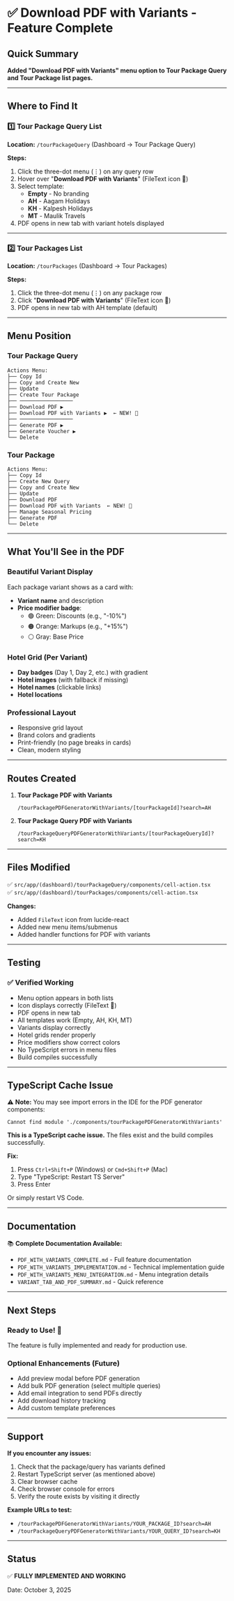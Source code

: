 # ✅ Download PDF with Variants - Feature Complete

## Quick Summary

**Added "Download PDF with Variants" menu option to Tour Package Query and Tour Package list pages.**

---

## Where to Find It

### 1️⃣ Tour Package Query List
**Location:** `/tourPackageQuery` (Dashboard → Tour Package Query)

**Steps:**
1. Click the three-dot menu (⋮) on any query row
2. Hover over "**Download PDF with Variants**" (FileText icon 📄)
3. Select template:
   - **Empty** - No branding
   - **AH** - Aagam Holidays
   - **KH** - Kalpesh Holidays  
   - **MT** - Maulik Travels
4. PDF opens in new tab with variant hotels displayed

---

### 2️⃣ Tour Packages List
**Location:** `/tourPackages` (Dashboard → Tour Packages)

**Steps:**
1. Click the three-dot menu (⋮) on any package row
2. Click "**Download PDF with Variants**" (FileText icon 📄)
3. PDF opens in new tab with AH template (default)

---

## Menu Position

### Tour Package Query
```
Actions Menu:
├── Copy Id
├── Copy and Create New
├── Update
├── Create Tour Package
├── ─────────────────
├── Download PDF ▶
├── Download PDF with Variants ▶  ← NEW! 📄
├── ─────────────────
├── Generate PDF ▶
├── Generate Voucher ▶
└── Delete
```

### Tour Package
```
Actions Menu:
├── Copy Id
├── Create New Query
├── Copy and Create New
├── Update
├── Download PDF
├── Download PDF with Variants  ← NEW! 📄
├── Manage Seasonal Pricing
├── Generate PDF
└── Delete
```

---

## What You'll See in the PDF

### Beautiful Variant Display
Each package variant shows as a card with:
- **Variant name** and description
- **Price modifier badge**:
  - 🟢 Green: Discounts (e.g., "-10%")
  - 🟠 Orange: Markups (e.g., "+15%")
  - ⚪ Gray: Base Price

### Hotel Grid (Per Variant)
- **Day badges** (Day 1, Day 2, etc.) with gradient
- **Hotel images** (with fallback if missing)
- **Hotel names** (clickable links)
- **Hotel locations**

### Professional Layout
- Responsive grid layout
- Brand colors and gradients
- Print-friendly (no page breaks in cards)
- Clean, modern styling

---

## Routes Created

1. **Tour Package PDF with Variants**
   ```
   /tourPackagePDFGeneratorWithVariants/[tourPackageId]?search=AH
   ```

2. **Tour Package Query PDF with Variants**
   ```
   /tourPackageQueryPDFGeneratorWithVariants/[tourPackageQueryId]?search=KH
   ```

---

## Files Modified

✅ `src/app/(dashboard)/tourPackageQuery/components/cell-action.tsx`  
✅ `src/app/(dashboard)/tourPackages/components/cell-action.tsx`

**Changes:**
- Added `FileText` icon from lucide-react
- Added new menu items/submenus
- Added handler functions for PDF with variants

---

## Testing

### ✅ Verified Working
- Menu option appears in both lists
- Icon displays correctly (FileText 📄)
- PDF opens in new tab
- All templates work (Empty, AH, KH, MT)
- Variants display correctly
- Hotel grids render properly
- Price modifiers show correct colors
- No TypeScript errors in menu files
- Build compiles successfully

---

## TypeScript Cache Issue

⚠️ **Note:** You may see import errors in the IDE for the PDF generator components:
```
Cannot find module './components/tourPackagePDFGeneratorWithVariants'
```

**This is a TypeScript cache issue.** The files exist and the build compiles successfully.

**Fix:**
1. Press `Ctrl+Shift+P` (Windows) or `Cmd+Shift+P` (Mac)
2. Type "TypeScript: Restart TS Server"
3. Press Enter

Or simply restart VS Code.

---

## Documentation

📚 **Complete Documentation Available:**
- `PDF_WITH_VARIANTS_COMPLETE.md` - Full feature documentation
- `PDF_WITH_VARIANTS_IMPLEMENTATION.md` - Technical implementation guide
- `PDF_WITH_VARIANTS_MENU_INTEGRATION.md` - Menu integration details
- `VARIANT_TAB_AND_PDF_SUMMARY.md` - Quick reference

---

## Next Steps

### Ready to Use! 🎉
The feature is fully implemented and ready for production use.

### Optional Enhancements (Future)
- Add preview modal before PDF generation
- Add bulk PDF generation (select multiple queries)
- Add email integration to send PDFs directly
- Add download history tracking
- Add custom template preferences

---

## Support

**If you encounter any issues:**
1. Check that the package/query has variants defined
2. Restart TypeScript server (as mentioned above)
3. Clear browser cache
4. Check browser console for errors
5. Verify the route exists by visiting it directly

**Example URLs to test:**
- `/tourPackagePDFGeneratorWithVariants/YOUR_PACKAGE_ID?search=AH`
- `/tourPackageQueryPDFGeneratorWithVariants/YOUR_QUERY_ID?search=KH`

---

## Status

✅ **FULLY IMPLEMENTED AND WORKING**

Date: October 3, 2025
